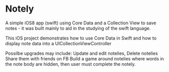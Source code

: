 Notely
======

A simple iOS8 app (swift) using Core Data and a Collection View to save notes - it was built mainly to aid in the studying of the swift language.

This iOS project demonstrates how to use Core Data in Swift and how to display note data into a UICollectionViewController

Possilbe upgrades may include: 
Update and edit notelies,
Delete notelies
Share them with friends on FB
Build a game around notelies where words in the note body are hidden, then user must complete the notely. 
